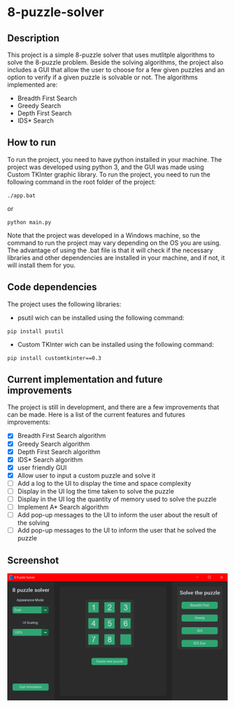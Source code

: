 # 8-puzzle-solver
## Description
This project is a simple 8-puzzle solver that uses mutlitple algorithms to solve the 8-puzzle problem. Beside the solving algorithms, the project also includes a GUI that allow the user to choose for a few given puzzles and an option to verify if a given puzzle is solvable or not. The algorithms implemented are:
- Breadth First Search
- Greedy Search
- Depth First Search
- IDS* Search

## How to run
To run the project, you need to have python installed in your machine. The project was developed using python 3, and the GUI was made using Custom TKInter graphic library. To run the project, you need to run the following command in the root folder of the project:
```
./app.bat
```
or
```
python main.py
```
Note that the project was developed in a Windows machine, so the command to run the project may vary depending on the OS you are using.
The advantage of using the .bat file is that it will check if the necessary libraries and other dependencies are installed in your machine, and if not, it will install them for you.

## Code dependencies
The project uses the following libraries:
- psutil wich can be installed using the following command:
```
pip install psutil
```
- Custom TKInter wich can be installed using the following command:
```
pip install customtkinter==0.3
```

## Current implementation and future improvements
The project is still in development, and there are a few improvements that can be made. Here is a list of the current features and futures improvements:
- [x] Breadth First Search algorithm
- [x] Greedy Search algorithm
- [x] Depth First Search algorithm
- [x] IDS* Search algorithm
- [x] user friendly GUI
- [x] Allow user to input a custom puzzle and solve it
- [ ] Add a log to the UI to display the time and space complexity
- [ ] Display in the UI log the time taken to solve the puzzle
- [ ] Display in the UI log the quantity of memory used to solve the puzzle
- [ ] Implement A* Search algorithm
- [ ] Add pop-up messages to the UI to inform the user about the result of the solving
- [ ] Add pop-up messages to the UI to inform the user that he solved the puzzle

## Screenshot

![Screenshot](images/app_screenshot.PNG)